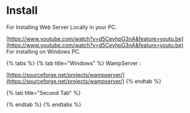 # Install

For Installing Web Server Locally in your PC. 

[https://www.youtube.com/watch?v=d5CeyhpG3nA&feature=youtu.be](https://www.youtube.com/watch?v=d5CeyhpG3nA&feature=youtu.be)  
For installing on Windows PC.

{% tabs %}
{% tab title="Windows" %}
WampServer :

[https://sourceforge.net/projects/wampserver/](https://sourceforge.net/projects/wampserver/)
{% endtab %}

{% tab title="Second Tab" %}

{% endtab %}
{% endtabs %}





